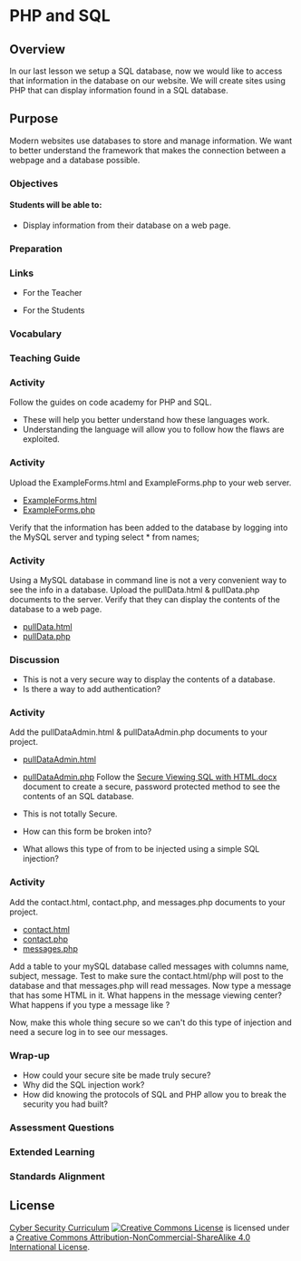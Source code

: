 # PHP and SQL

## Overview
In our last lesson we setup a SQL database, now we would like to access that information in the database on our website.  We will create sites using PHP that can display information found in a SQL database.

## Purpose
Modern websites use databases to store and manage information.  We want to better understand the framework that makes the connection between a webpage and a database possible.

### Objectives
#### Students will be able to:
- Display information from their database on a web page.

### Preparation

### Links
- For the Teacher

- For the Students


### Vocabulary

### Teaching Guide
### Activity
Follow the guides on code academy for PHP and SQL.
- These will help you better understand how these languages work.
- Understanding the language will allow you to follow how the flaws are exploited.

### Activity
Upload the ExampleForms.html and ExampleForms.php to your web server.
- [ExampleForms.html](html/ExampleForms.html)
- [ExampleForms.php](html/ExampleForms.php)

Verify that the information has been added to the database by logging into the MySQL server and typing
select * from names;

### Activity
Using a MySQL database in command line is not a very convenient way to see the info in a database. Upload the pullData.html & pullData.php documents to the server.
Verify that they can display the contents of the database to a web page.
- [pullData.html](html/pullData.html)
- [pullData.php](html/pullData.php)

### Discussion
- This is not a very secure way to display the contents of a database.
- Is there a way to add authentication?


### Activity
Add the pullDataAdmin.html & pullDataAdmin.php documents to your project.
- [pullDataAdmin.html](html/pullDataAdmin.html)
- [pullDataAdmin.php](html/pullDataAdmin.php)
Follow the [Secure Viewing SQL with HTML.docx](docs/Secure_Viewing_SQL_HTML.docx) document to create a secure, password protected method to see the contents of an SQL database.

- This is not totally Secure.
- How can this form be broken into?
- What allows this type of from to be injected using a simple SQL injection?

### Activity
Add the contact.html, contact.php, and messages.php documents to your project.
- [contact.html](html/contact.html)
- [contact.php](html/contact.php)
- [messages.php](html/messages.php)

Add a table to your mySQL database called messages with columns name, subject, message.
Test to make sure the contact.html/php will post to the database and that messages.php will read messages.
Now type a message that has some HTML in it. What happens in the message viewing center?
What happens if you type a message like <script>alert("Surprise!")</script>?

Now, make this whole thing secure so we can't do this type of injection and need a secure log in to see our messages.

### Wrap-up
- How could your secure site be made truly secure?
- Why did the SQL injection work?
- How did knowing the protocols of SQL and PHP allow you to break the security you had built?

### Assessment Questions

### Extended Learning

### Standards Alignment

## License
[Cyber Security Curriculum](https://github.com/DerekBabb/CyberSecurity) <a rel="license" href="http://creativecommons.org/licenses/by-nc-sa/4.0/"><img alt="Creative Commons License" style="border-width:0" src="https://i.creativecommons.org/l/by-nc-sa/4.0/88x31.png" /></a> is licensed under a <a rel="license" href="http://creativecommons.org/licenses/by-nc-sa/4.0/">Creative Commons Attribution-NonCommercial-ShareAlike 4.0 International License</a>.
